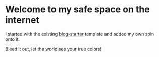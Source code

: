 # Welcome to my safe space on the internet

I started with the existing [blog-starter](https://github.com/vercel/next.js/tree/canary/examples/blog-starter) template and added my own spin onto it.

Bleed it out, let the world see your true colors!